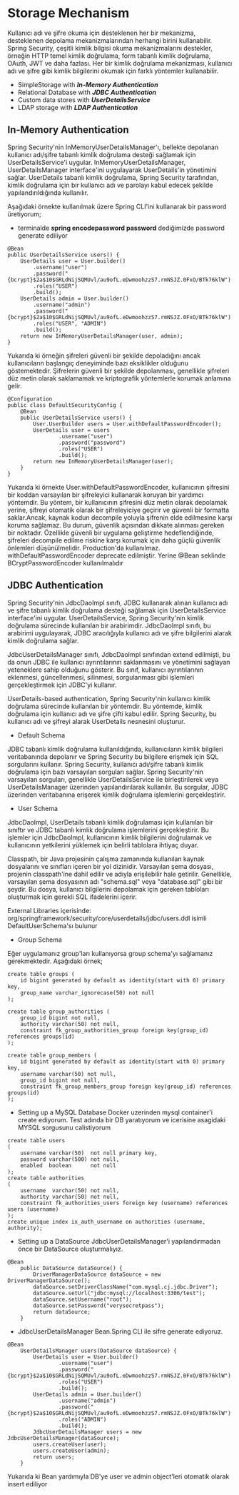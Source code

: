 # Storage Mechanism

Kullanıcı adı ve şifre okuma için desteklenen her bir mekanizma, desteklenen depolama mekanizmalarından herhangi birini 
kullanabilir.  Spring Security, çeşitli kimlik bilgisi okuma mekanizmalarını destekler, örneğin HTTP temel kimlik 
doğrulama, form tabanlı kimlik doğrulama, OAuth, JWT ve daha fazlası. Her bir kimlik doğrulama mekanizması, 
kullanıcı adı ve şifre gibi kimlik bilgilerini okumak için farklı yöntemler kullanabilir.

* SimpleStorage with **_In-Memory Authentication_**
* Relational Database with **_JDBC Authentication_**
* Custom data stores with **_UserDetailsService_**
* LDAP storage with **_LDAP Authentication_**

## In-Memory Authentication

Spring Security'nin InMemoryUserDetailsManager'ı, bellekte depolanan kullanıcı adı/şifre tabanlı kimlik doğrulama 
desteği sağlamak için UserDetailsService'i uygular. InMemoryUserDetailsManager, UserDetailsManager interface'ini 
uygulayarak UserDetails'in yönetimini sağlar. UserDetails tabanlı kimlik doğrulama, Spring Security tarafından, 
kimlik doğrulama için bir kullanıcı adı ve parolayı kabul edecek şekilde yapılandırıldığında kullanılır.

Aşağıdaki örnekte kullanılmak üzere Spring CLI'ini kullanarak bir password üretiyorum;

* terminalde **spring encodepassword password** dediğimizde password generate ediliyor

```
@Bean
public UserDetailsService users() {
	UserDetails user = User.builder()
		.username("user")
		.password("{bcrypt}$2a$10$GRLdNijSQMUvl/au9ofL.eDwmoohzzS7.rmNSJZ.0FxO/BTk76klW")
		.roles("USER")
		.build();
	UserDetails admin = User.builder()
		.username("admin")
		.password("{bcrypt}$2a$10$GRLdNijSQMUvl/au9ofL.eDwmoohzzS7.rmNSJZ.0FxO/BTk76klW")
		.roles("USER", "ADMIN")
		.build();
	return new InMemoryUserDetailsManager(user, admin);
}
```
Yukarıda ki örneğin şifreleri güvenli bir şekilde depoladığını ancak kullanıcıların başlangıç deneyiminde bazı 
eksiklikler olduğunu göstemektedir. Şifrelerin güvenli bir şekilde depolanması, genellikle şifreleri düz metin olarak 
saklamamak ve kriptografik yöntemlerle korumak anlamına gelir.

```
@Configuration
public class DefaultSecurityConfig {
    @Bean
    public UserDetailsService users() {
        User.UserBuilder users = User.withDefaultPasswordEncoder();
        UserDetails user = users
                .username("user")
                .password("password")
                .roles("USER")
                .build();
        return new InMemoryUserDetailsManager(user);
    }
}
```
Yukarıda ki örnekte User.withDefaultPasswordEncoder, kullanıcının şifresini bir koddan varsayılan bir şifreleyici 
kullanarak koruyan bir yardımcı yöntemdir. Bu yöntem, bir kullanıcının şifresini düz metin olarak depolamak yerine, 
şifreyi otomatik olarak bir şifreleyiciye geçirir ve güvenli bir formatta saklar.Ancak, kaynak kodun decompile 
yoluyla şifrenin elde edilmesine karşı koruma sağlamaz. Bu durum, güvenlik açısından dikkate alınması gereken bir 
noktadır. Özellikle güvenli bir uygulama geliştirme hedeflendiğinde, şifreleri decompile edilme riskine karşı korumak 
için daha güçlü güvenlik önlemleri düşünülmelidir. Production'da kullanılmaz. withDefaultPasswordEncoder deprecate
edilmiştir. Yerine @Bean seklinde BCryptPasswordEncoder kullanılmalıdır

## JDBC Authentication

Spring Security'nin JdbcDaoImpl sınıfı, JDBC kullanarak alınan kullanıcı adı ve şifre tabanlı kimlik doğrulama desteği 
sağlamak için UserDetailsService interface'ini uygular. UserDetailsService, Spring Security'nin kimlik doğrulama 
sürecinde kullanılan bir arabirimdir. JdbcDaoImpl sınıfı, bu arabirimi uygulayarak, JDBC aracılığıyla kullanıcı adı ve 
şifre bilgilerini alarak kimlik doğrulama sağlar. 

JdbcUserDetailsManager sınıfı, JdbcDaoImpl sınıfından extend edilmişti, bu da onun JDBC ile kullanıcı ayrıntılarının 
saklanmasını ve yönetimini sağlayan yeteneklere sahip olduğunu gösterir. Bu sınıf, kullanıcı ayrıntılarının eklenmesi, 
güncellenmesi, silinmesi, sorgulanması gibi işlemleri gerçekleştirmek için JDBC'yi kullanır.

UserDetails-based authentication, Spring Security'nin kullanıcı kimlik doğrulama sürecinde kullanılan bir yöntemdir. 
Bu yöntemde, kimlik doğrulama için kullanıcı adı ve şifre çifti kabul edilir. Spring Security, bu kullanıcı adı ve 
şifreyi alarak UserDetails nesnesini oluşturur.

- Default Schema

JDBC tabanlı kimlik doğrulama kullanıldığında, kullanıcıların kimlik bilgileri veritabanında depolanır ve
Spring Security bu bilgilere erişmek için SQL sorgularını kullanır. Spring Security, kullanıcı adı/şifre tabanlı
kimlik doğrulama için bazı varsayılan sorguları sağlar. Spring Security'nin varsayılan sorguları, genellikle
UserDetailsService ile birleştirilerek veya UserDetailsManager üzerinden yapılandırılarak kullanılır. Bu sorgular,
JDBC üzerinden veritabanına erişerek kimlik doğrulama işlemlerini gerçekleştirir.

- User Schema

JdbcDaoImpl, UserDetails tabanlı kimlik doğrulaması için kullanılan bir sınıftır ve JDBC tabanlı kimlik doğrulama 
işlemlerini gerçekleştirir. Bu işlemler için JdbcDaoImpl, kullanıcının kimlik bilgilerini doğrulamak ve kullanıcının 
yetkilerini yüklemek için belirli tablolara ihtiyaç duyar.

Classpath, bir Java projesinin çalışma zamanında kullanılan kaynak dosyalarını ve sınıfları içeren bir yol dizinidir. 
Varsayılan şema dosyası, projenin classpath'ine dahil edilir ve adıyla erişilebilir hale getirilir. Genellikle, 
varsayılan şema dosyasının adı "schema.sql" veya "database.sql" gibi bir şeydir. Bu dosya, kullanıcı bilgilerini 
depolamak için gereken tabloları oluşturmak için gerekli SQL ifadelerini içerir.

External Libraries içerisinde: org/springframework/security/core/userdetails/jdbc/users.ddl isimli DefaultUserSchema'sı
bulunur

- Group Schema

Eğer uygulamanız group'ları kullanıyorsa group schema'yı sağlamanız gerekmektedir. Aşağıdaki örnek;
```
create table groups (
	id bigint generated by default as identity(start with 0) primary key,
	group_name varchar_ignorecase(50) not null
);

create table group_authorities (
	group_id bigint not null,
	authority varchar(50) not null,
	constraint fk_group_authorities_group foreign key(group_id) references groups(id)
);

create table group_members (
	id bigint generated by default as identity(start with 0) primary key,
	username varchar(50) not null,
	group_id bigint not null,
	constraint fk_group_members_group foreign key(group_id) references groups(id)
);
```

- Setting up a MySQL Database
Docker uzerinden mysql container'i create ediyorum. Test adında bir DB yaratıyorum ve icerisine asagidaki MYSQL
sorgusunu calistiyorum
```
create table users
(
    username varchar(50)  not null primary key,
    password varchar(500) not null,
    enabled  boolean      not null
);
create table authorities
(
    username  varchar(50) not null,
    authority varchar(50) not null,
    constraint fk_authorities_users foreign key (username) references users (username)
);
create unique index ix_auth_username on authorities (username, authority);
```
- Setting up a DataSource
JdbcUserDetailsManager'i yapılandırmadan önce bir DataSource oluşturmalıyız.
```
@Bean
    public DataSource dataSource() {
        DriverManagerDataSource dataSource = new DriverManagerDataSource();
        dataSource.setDriverClassName("com.mysql.cj.jdbc.Driver");
        dataSource.setUrl("jdbc:mysql://localhost:3306/test");
        dataSource.setUsername("root");
        dataSource.setPassword("verysecretpass");
        return dataSource;
    }
```

- JdbcUserDetailsManager Bean.Spring CLI ile sifre generate ediyoruz.
```
@Bean
    UserDetailsManager users(DataSource dataSource) {
        UserDetails user = User.builder()
                .username("user")
                .password("{bcrypt}$2a$10$GRLdNijSQMUvl/au9ofL.eDwmoohzzS7.rmNSJZ.0FxO/BTk76klW")
                .roles("USER")
                .build();
        UserDetails admin = User.builder()
                .username("admin")
                .password("{bcrypt}$2a$10$GRLdNijSQMUvl/au9ofL.eDwmoohzzS7.rmNSJZ.0FxO/BTk76klW")
                .roles("ADMIN")
                .build();
        JdbcUserDetailsManager users = new JdbcUserDetailsManager(dataSource);
        users.createUser(user);
        users.createUser(admin);
        return users;
    }
```
Yukarıda ki Bean yardımıyla DB'ye user ve admin object'leri otomatik olarak insert ediliyor